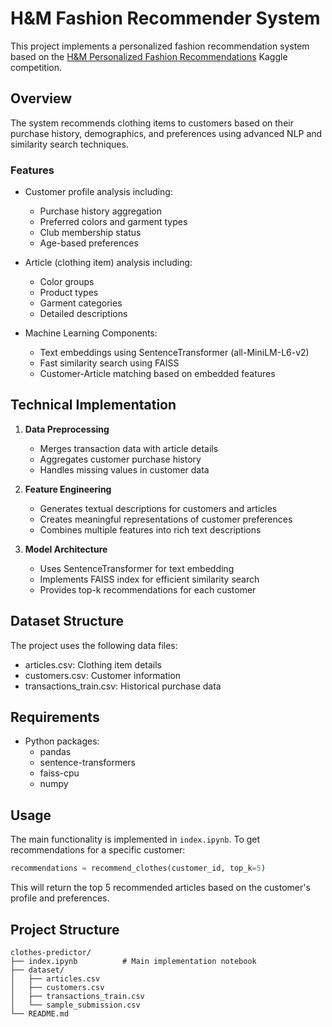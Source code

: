 # H&M Fashion Recommender System

This project implements a personalized fashion recommendation system based on the [H&M Personalized Fashion Recommendations](https://www.kaggle.com/competitions/h-and-m-personalized-fashion-recommendations) Kaggle competition.

## Overview

The system recommends clothing items to customers based on their purchase history, demographics, and preferences using advanced NLP and similarity search techniques.

### Features

- Customer profile analysis including:
  - Purchase history aggregation
  - Preferred colors and garment types
  - Club membership status
  - Age-based preferences

- Article (clothing item) analysis including:
  - Color groups
  - Product types
  - Garment categories
  - Detailed descriptions

- Machine Learning Components:
  - Text embeddings using SentenceTransformer (all-MiniLM-L6-v2)
  - Fast similarity search using FAISS
  - Customer-Article matching based on embedded features

## Technical Implementation

1. **Data Preprocessing**
   - Merges transaction data with article details
   - Aggregates customer purchase history
   - Handles missing values in customer data

2. **Feature Engineering**
   - Generates textual descriptions for customers and articles
   - Creates meaningful representations of customer preferences
   - Combines multiple features into rich text descriptions

3. **Model Architecture**
   - Uses SentenceTransformer for text embedding
   - Implements FAISS index for efficient similarity search
   - Provides top-k recommendations for each customer

## Dataset Structure

The project uses the following data files:
- articles.csv: Clothing item details
- customers.csv: Customer information
- transactions_train.csv: Historical purchase data

## Requirements

- Python packages:
  - pandas
  - sentence-transformers
  - faiss-cpu
  - numpy

## Usage

The main functionality is implemented in `index.ipynb`. To get recommendations for a specific customer:

```python
recommendations = recommend_clothes(customer_id, top_k=5)
```

This will return the top 5 recommended articles based on the customer's profile and preferences.

## Project Structure

```
clothes-predictor/
├── index.ipynb          # Main implementation notebook
├── dataset/
│   ├── articles.csv
│   ├── customers.csv
│   ├── transactions_train.csv
│   └── sample_submission.csv
└── README.md
```
